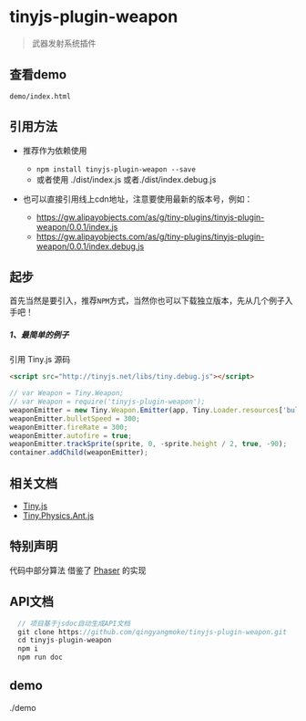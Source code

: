 # tinyjs-plugin-weapon

> 武器发射系统插件

## 查看demo

`demo/index.html`

## 引用方法

- 推荐作为依赖使用

  - `npm install tinyjs-plugin-weapon --save`
  - 或者使用 ./dist/index.js 或者./dist/index.debug.js

- 也可以直接引用线上cdn地址，注意要使用最新的版本号，例如：

  - https://gw.alipayobjects.com/as/g/tiny-plugins/tinyjs-plugin-weapon/0.0.1/index.js
  - https://gw.alipayobjects.com/as/g/tiny-plugins/tinyjs-plugin-weapon/0.0.1/index.debug.js
## 起步
首先当然是要引入，推荐`NPM`方式，当然你也可以下载独立版本，先从几个例子入手吧！

##### 1、最简单的例子

引用 Tiny.js 源码
``` html
<script src="http://tinyjs.net/libs/tiny.debug.js"></script>
```

``` js
// var Weapon = Tiny.Weapon;
// var Weapon = require('tinyjs-plugin-weapon');
weaponEmitter = new Tiny.Weapon.Emitter(app, Tiny.Loader.resources['bullet'].texture);
weaponEmitter.bulletSpeed = 300;
weaponEmitter.fireRate = 300;
weaponEmitter.autofire = true;
weaponEmitter.trackSprite(sprite, 0, -sprite.height / 2, true, -90);
container.addChild(weaponEmitter);
```

## 相关文档
- [Tiny.js](http://tinyjs.net/#/docs/api)
- [Tiny.Physics.Ant.js](https://github.com/qingyangmoke/tinyjs-plugin-ant)

## 特别声明
代码中部分算法 借鉴了 [Phaser](http://phaser.io/) 的实现

## API文档
``` js
  // 项目基于jsdoc自动生成API文档
  git clone https://github.com/qingyangmoke/tinyjs-plugin-weapon.git
  cd tinyjs-plugin-weapon
  npm i
  npm run doc
```

## demo
 ./demo


